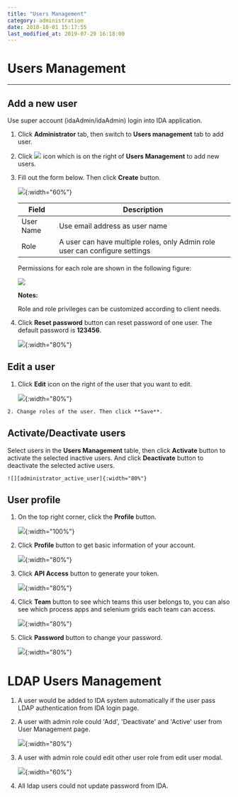 ```yaml
---
title: "Users Management"
category: administration
date: 2018-10-01 15:17:55
last_modified_at: 2019-07-29 16:18:00
---
```


# Users Management
***

## Add a new user
  Use super account (idaAdmin/idaAdmin) login into IDA application.
  1. Click **Administrator** tab, then switch to  **Users management** tab to add user.  
  2. Click ![][add_icon] icon which is on the right of **Users Management** to add new users.
  3. Fill out the form below. Then click **Create** button.

     ![][administrator_add]{:width="60%"}

     |   Field       | Description               |
     | --------------|---------------------------|
     | User Name     | Use email address as user name|
     | Role          | A user can have multiple roles, only Admin role user can configure settings|

     Permissions for each role are shown in the following figure:

     ![][administrator_role_permission]

     **Notes:**

     Role and role privileges can be customized according to client needs.

  4. Click **Reset password** button can reset password of one user. The default password is **123456**.

     ![][administrator_reset_password]{:width="80%"} 

## Edit a user
  1. Click **Edit** icon on the right of the user that you want to edit.

     ![][administrator_edit_user]{:width="80%"}

    2. Change roles of the user. Then click **Save**.

## Activate/Deactivate users

   Select users in the **Users Management** table, then click **Activate** button to activate the selected inactive users. And click **Deactivate** button to deactivate the selected active users.

   	![][administrator_active_user]{:width="80%"}

## User profile

  1. On the top right corner, click the **Profile** button.

     ![][administrator_profile]{:width="100%"}

  2. Click **Profile** button to get basic information of your account.

     ![][administrator_profile_page]{:width="80%"}

  3. Click **API Access** button to generate your token.

     ![][administrator_api_access]{:width="80%"}

  4. Click **Team** button to see which teams this user belongs to, you can also see which process apps and selenium grids each team can access.
  
     ![][administration_user_team]{:width="80%"}
  5. Click **Password** button to change your password.

     ![][administrator_password]{:width="80%"}

# LDAP Users Management 

  1. A user would be added to IDA system automatically if the user pass LDAP authentication from IDA login page. 

  2. A user with admin role could 'Add', 'Deactivate' and 'Active' user from User Management page.

     ![][ldap_user_management]{:width="80%"}

  3. A user with admin role could edit other user role from edit user modal.

     ![][edit_user_modal]{:width="60%"}

  4. All ldap users could not update password from IDA.


[administrator_add]: ../images/administrator/Administrator_add.png
[administrator_reset]: ../images/administrator/Administrator_reset.png
[administrator_profile]: ../images/administrator/administrator_profile.PNG
[administrator_profile_page]: ../images/administrator/administrator_profile_page.PNG
[administrator_api_access]: ../images/administrator/administrator_api_access.png
[administrator_password]: ../images/administrator/administrator_password.png
[add_icon]: ../images/administrator/Administrator_add_icon.png
[administrator_reset_password]: ../images/administrator/administrator_reset_password.png
[administrator_edit_user]: ../images/administrator/administrator_edit_user.png
[administrator_active_user]: ../images/administrator/administrator_active_user.png
[administrator_role_permission]: ../images/administrator/administrator_role_permission.png
[administration_user_team]: ../images/administrator/administration_user_team.png
[ldap_user_management]: ../images/administrator/ldap_user_management.png
[edit_user_modal]: ../images/administrator/edit_user_modal.png